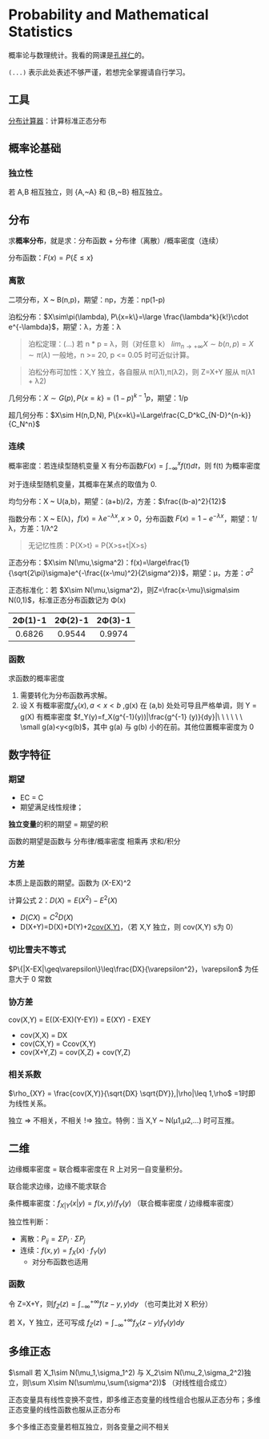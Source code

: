 # Probability and Mathematical Statistics
概率论与数理统计。我看的网课是[孔祥仁](https://space.bilibili.com/453967238)的。

`(...)` 表示此处表述不够严谨，若想完全掌握请自行学习。
## 工具
[分布计算器](https://www.statskingdom.com/zh-Hans/2distributions-zhhans.html)：计算标准正态分布
## 概率论基础
### 独立性
若 A,B 相互独立，则 {A,~A} 和 {B,~B} 相互独立。
## 分布
求**概率分布**，就是求：分布函数 + 分布律（离散）/概率密度（连续）

分布函数：<span v-pre>$F(x)=P\{\xi\leq x\}$</span>
### 离散
二项分布，X ~ B(n,p)，期望：np，方差：np(1-p)

泊松分布：<span v-pre>$X\sim\pi(\lambda), P\{x=k\}=\large \frac{\lambda^k}{k!}\cdot e^{-\lambda}$</span>，期望：λ，方差：λ

> 泊松定理：(...) 若 n * p = λ，则（对任意 k） <span v-pre>$lim_{n\to+\infty}X\sim b(n,p)=X\sim\pi(\lambda)$</span> 一般地，n >= 20, p <= 0.05 时可近似计算。

> 泊松分布可加性：X,Y 独立，各自服从 π(λ1),π(λ2)，则 Z=X+Y 服从 π(λ1 + λ2)

几何分布：<span v-pre>$X\sim G(p), P\{x=k\}=(1-p)^{k-1}p$</span>，期望：1/p

超几何分布：<span v-pre>$X\sim H(n,D,N), P\{x=k\}=\Large\frac{C_D^kC_{N-D}^{n-k}}{C_N^n}$</span>

### 连续
概率密度：若连续型随机变量 X 有分布函数<span v-pre>$F(x)=\int_{-\infty}^xf(t)dt$</span>，则 f(t) 为概率密度

对于连续型随机变量，其概率在某点的取值为 0.

均匀分布：X ~ U(a,b)，期望：(a+b)/2，方差：<span v-pre>$\frac{(b-a)^2}{12}$</span>

指数分布：X ~ E(λ)，<span v-pre>$f(x)=\lambda e^{-\lambda x},x>0$</span>，分布函数 <span v-pre>$F(x)=1-e^{-\lambda x}$</span>，期望：1/λ，方差：1/λ^2

> 无记忆性质：P{X>t} = P{X>s+t|X>s}

正态分布：<span v-pre>$X\sim N(\mu,\sigma^2)：f(x)=\large\frac{1}{\sqrt{2\pi}\sigma}e^{-\frac{(x-\mu)^2}{2\sigma^2}}$</span>，期望：μ，方差：<span v-pre>$\sigma^2$</span>

正态标准化：若 <span v-pre>$X\sim N(\mu,\sigma^2)，则Z=\frac{x-\mu}\sigma\sim N(0,1)$</span>，标准正态分布函数记为 Φ(x)

|2Φ(1)-1|2Φ(2)-1|2Φ(3)-1|
| :-: | :-: | :-: |
|0.6826|0.9544|0.9974|

### 函数
求函数的概率密度
1. 需要转化为分布函数再求解。
2. 设 X 有概率密度<span v-pre>$f_X(x),a<x<b$</span> ,g(x) 在 (a,b) 处处可导且严格单调，则 Y = g(X) 有概率密度 <span v-pre>$f_Y(y)=f_X(g^{-1}(y))|\frac{g^{-1} (y)}{dy}|\ \ \ \ \ \ \small g(a)<y<g(b)$</span>，其中 g(a) 与 g(b) 小的在前。其他位置概率密度为 0
## 数字特征
### 期望
* EC = C
* 期望满足线性规律；

**独立变量**的积的期望 = 期望的积

函数的期望是函数与 分布律/概率密度 相乘再 求和/积分
### 方差
本质上是函数的期望。函数为 (X-EX)^2

计算公式 2：<span v-pre>$D(X)=E(X^2)-E^2(X)$</span>
* <span v-pre>$D(CX)=C^2D(X)$</span>
* D(X+Y)=D(X)+D(Y)+2[cov(X,Y)](#协方差)，（若 X,Y 独立，则 cov(X,Y) s为 0）

### 切比雪夫不等式
<span v-pre>$P\{|X-EX|\geq\varepsilon\}\leq\frac{DX}{\varepsilon^2}，\varepsilon$</span> 为任意大于 0 常数

### 协方差
cov(X,Y) = E((X-EX)(Y-EY)) = E(XY) - EXEY
* cov(X,X) = DX
* cov(CX,Y) = Ccov(X,Y)
* cov(X+Y,Z) = cov(X,Z) + cov(Y,Z)

### 相关系数
<span v-pre>$\rho_{XY} = \frac{cov(X,Y)}{\sqrt{DX} \sqrt{DY}},|\rho|\leq 1,\rho$</span> =1时即为线性关系。

独立 => 不相关，不相关 !=> 独立。特例：当 X,Y ~ N(μ1,μ2,...) 时可互推。

## 二维
边缘概率密度 = 联合概率密度在 R 上对另一自变量积分。

联合能求边缘，边缘不能求联合

条件概率密度：<span v-pre>$f_{X|Y}(x|y)=f(x,y)/f_Y(y)$</span> （联合概率密度 / 边缘概率密度）

独立性判断：
* 离散：<span v-pre>$P_{ij}=\Sigma P_i\cdot\Sigma P_j$</span>
* 连续：<span v-pre>$f(x,y)=f_X(x)\cdot f_Y(y)$</span>
    * 对分布函数也适用
### 函数
令 Z=X+Y，则<span v-pre>$f_Z(z)=\int_{-\infty}^{+\infty}f(z-y,y)dy$</span> （也可类比对 X 积分）

若 X，Y 独立，还可写成 <span v-pre>$f_Z(z)=\int_{-\infty}^{+\infty}f_X(z-y)f_Y(y)dy$</span>
## 多维正态
<span v-pre>$\small 若 X_1\sim N(\mu_1,\sigma_1^2) 与 X_2\sim N(\mu_2,\sigma_2^2)独立，则\sum X\sim N(\sum\mu,\sum(\sigma^2))$</span> （对线性组合成立）

正态变量具有线性变换不变性，即多维正态变量的线性组合也服从正态分布；多维正态变量的线性函数也服从正态分布

多个多维正态变量若相互独立，则各变量之间不相关